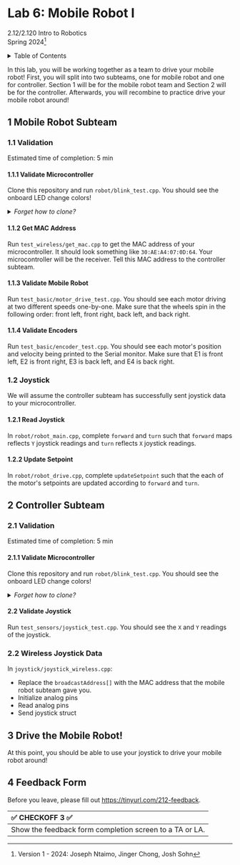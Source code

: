 # Lab 6: Mobile Robot I

2.12/2.120 Intro to Robotics  
Spring 2024[^1]

<details>
  <summary>Table of Contents</summary>

- [1 Mobile Robot Subteam](#1-mobile-robot-subteam)
  - [1.1 Validation](#11-validation)
    - [1.1.1 Validate Microcontroller](#111-validate-microcontroller)
    - [1.1.2 Get MAC Address](#112-get-mac-address)
    - [1.1.3 Validate Mobile Robot](#113-validate-mobile-robot)
    - [1.1.4 Validate Encoders](#114-validate-encoders)
  - [1.2 Joystick](#12-joystick)
    - [1.2.1 Read Joystick](#121-read-joystick)
    - [1.2.2 Update Setpoint](#122-update-setpoint)
- [2 Controller Subteam](#2-controller-subteam)
  - [2.1 Validation](#21-validation)
    - [2.1.1 Validate Microcontroller](#211-validate-microcontroller)
    - [2.2 Validate Joystick](#22-validate-joystick)
  - [2.2 Wireless Joystick Data](#22-wireless-joystick-data)
- [3 Drive the Mobile Robot!](#3-drive-the-mobile-robot)
- [4 Feedback Form](#4-feedback-form)

</details>

In this lab, you will be working together as a team to drive your mobile robot! First, you will split into two subteams, one for mobile robot and one for controller. Section 1 will be for the mobile robot team and Section 2 will be for the controller. Afterwards, you will recombine to practice drive your mobile robot around!

## 1 Mobile Robot Subteam

### 1.1 Validation
Estimated time of completion: 5 min

#### 1.1.1 Validate Microcontroller

Clone this repository and run `robot/blink_test.cpp`. You should see the onboard LED change colors! 

<details> <summary> <i> Forget how to clone? </i> </summary>

Please refer to the [instructions from Lab 1](
https://github.com/mit212/lab1_2024?tab=readme-ov-file#31-git-clone).

</details>

#### 1.1.2 Get MAC Address
Run `test_wireless/get_mac.cpp` to get the MAC address of your microcontroller. It should look something like `30:AE:A4:07:0D:64`. Your microcontroller will be the receiver. Tell this MAC address to the controller subteam.

#### 1.1.3 Validate Mobile Robot
Run `test_basic/motor_drive_test.cpp`. You should see each motor driving at two different speeds one-by-one. Make sure that the wheels spin in the following order: front left, front right, back left, and back right.

#### 1.1.4 Validate Encoders
Run `test_basic/encoder_test.cpp`. You should see each motor's position and velocity being printed to the Serial monitor. Make sure that E1 is front left, E2 is front right, E3 is back left, and E4 is back right.

### 1.2 Joystick
We will assume the controller subteam has successfully sent joystick data to your microcontroller. 

#### 1.2.1 Read Joystick

In `robot/robot_main.cpp`, complete `forward` and `turn` such that `forward` maps reflects `Y` joystick readings and `turn` reflects `X` joystick readings.

#### 1.2.2 Update Setpoint

In `robot/robot_drive.cpp`, complete `updateSetpoint` such that the each of the motor's setpoints are updated according to `forward` and `turn`.

## 2 Controller Subteam

### 2.1 Validation
Estimated time of completion: 5 min

#### 2.1.1 Validate Microcontroller

Clone this repository and run `robot/blink_test.cpp`. You should see the onboard LED change colors! 

<details> <summary> <i> Forget how to clone? </i> </summary>
Please refer to the [instructions from Lab 1](
https://github.com/mit212/lab1_2024?tab=readme-ov-file#31-git-clone).
</details>

#### 2.2 Validate Joystick

Run `test_sensors/joystick_test.cpp`. You should see the `X` and `Y` readings of the joystick.

### 2.2 Wireless Joystick Data

In `joystick/joystick_wireless.cpp`:

- Replace the `broadcastAddress[]` with the MAC address that the mobile robot subteam gave you. 
- Initialize analog pins
- Read analog pins
- Send joystick struct

## 3 Drive the Mobile Robot!

At this point, you should be able to use your joystick to drive your mobile robot around!

## 4 Feedback Form

Before you leave, please fill out https://tinyurl.com/212-feedback. 

| :white_check_mark: CHECKOFF 3 :white_check_mark:   |
|:---------------------------------------------------|
| Show the feedback form completion screen to a TA or LA. |

[^1]: Version 1 - 2024: Joseph Ntaimo, Jinger Chong, Josh Sohn
